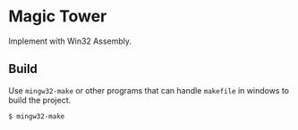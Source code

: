 # Magic Tower

Implement with Win32 Assembly.

## Build

Use `mingw32-make` or other programs that can handle `makefile` in windows to build the project.

```bash
$ mingw32-make
```